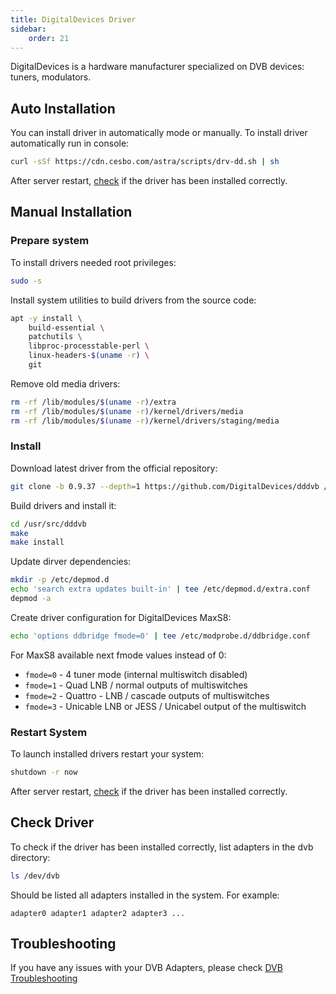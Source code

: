 ```yaml
---
title: DigitalDevices Driver
sidebar:
    order: 21
---
```


DigitalDevices is a hardware manufacturer specialized on DVB devices: tuners, modulators.

## Auto Installation

You can install driver in automatically mode or manually. To install driver automatically run in console:

```sh
curl -sSf https://cdn.cesbo.com/astra/scripts/drv-dd.sh | sh
```

After server restart, [check](#check-driver) if the driver has been installed correctly.

## Manual Installation

### Prepare system

To install drivers needed root privileges:

```sh
sudo -s
```

Install system utilities to build drivers from the source code:

```sh
apt -y install \
    build-essential \
    patchutils \
    libproc-processtable-perl \
    linux-headers-$(uname -r) \
    git
```

Remove old media drivers:

```sh
rm -rf /lib/modules/$(uname -r)/extra
rm -rf /lib/modules/$(uname -r)/kernel/drivers/media
rm -rf /lib/modules/$(uname -r)/kernel/drivers/staging/media
```

### Install

Download latest driver from the official repository:

```sh
git clone -b 0.9.37 --depth=1 https://github.com/DigitalDevices/dddvb /usr/src/dddvb
```

Build drivers and install it:

```sh
cd /usr/src/dddvb
make
make install
```

Update dirver dependencies:

```sh
mkdir -p /etc/depmod.d
echo 'search extra updates built-in' | tee /etc/depmod.d/extra.conf
depmod -a
```

Create driver configuration for DigitalDevices MaxS8:

```sh
echo 'options ddbridge fmode=0' | tee /etc/modprobe.d/ddbridge.conf
```

For MaxS8 available next fmode values instead of 0:

- `fmode=0` - 4 tuner mode (internal multiswitch disabled)
- `fmode=1` - Quad LNB / normal outputs of multiswitches
- `fmode=2` - Quattro - LNB / cascade outputs of multiswitches
- `fmode=3` - Unicable LNB or JESS / Unicabel output of the multiswitch

### Restart System

To launch installed drivers restart your system:

```sh
shutdown -r now
```

After server restart, [check](#check-driver) if the driver has been installed correctly.

## Check Driver

To check if the driver has been installed correctly, list adapters in the dvb directory:

```sh
ls /dev/dvb
```

Should be listed all adapters installed in the system. For example:

```
adapter0 adapter1 adapter2 adapter3 ...
```

## Troubleshooting

If you have any issues with your DVB Adapters, please check [DVB Troubleshooting](/en/misc/troubleshooting/errors)
